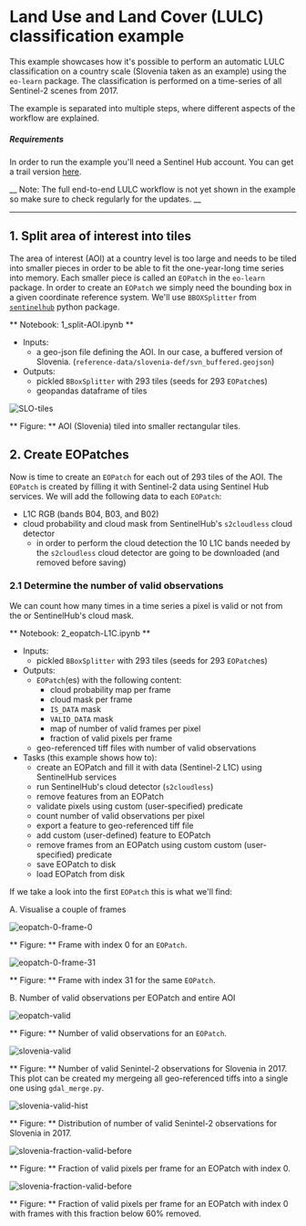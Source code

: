 # Land Use and Land Cover (LULC) classification example

This example showcases how it's possible to perform an automatic LULC classification 
on a country scale (Slovenia taken as an example) using the `eo-learn` package. The
classification is performed on a time-series of all Sentinel-2 scenes from 2017.

The example is separated into multiple steps, where different aspects of the workflow are 
explained. 

##### Requirements

In order to run the example you'll need a Sentinel Hub account. You can get a trail version [here](https://www.sentinel-hub.com).

__ Note: The full end-to-end LULC workflow is not yet shown in the example so make sure to
check regularly for the updates. __

---

## 1. Split area of interest into tiles

The area of interest (AOI) at a country level is too large and needs to be tiled into smaller
pieces in order to be able to fit the one-year-long time series into memory. 
Each smaller piece is called an `EOPatch` in the `eo-learn` package. In order to create an 
`EOPatch` we simply need the bounding box in a given coordinate reference system. We'll
use `BBOXSplitter` from [`sentinelhub`](https://github.com/sentinel-hub/sentinelhub-py) python package.

** Notebook: 1_split-AOI.ipynb **
* Inputs:
    * a geo-json file defining the AOI. In our case, a buffered version of Slovenia. (`reference-data/slovenia-def/svn_buffered.geojson`)
* Outputs:
    * pickled `BBoxSplitter` with 293 tiles (seeds for 293 `EOPatch`es)
    * geopandas dataframe of tiles

![SLO-tiles](./readme_figs/aoi_to_tiles.png)

** Figure: ** AOI (Slovenia) tiled into smaller rectangular tiles.

## 2. Create EOPatches

Now is time to create an `EOPatch` for each out of 293 tiles of the AOI. The `EOPatch` is created by filling it with Sentinel-2 data using Sentinel Hub services. We will add the following data to each `EOPatch`:
* L1C RGB (bands B04, B03, and B02) 
* cloud probability and cloud mask from SentinelHub's `s2cloudless` cloud detector
    * in order to perform the cloud detection the 10 L1C bands needed by the `s2cloudless` cloud detector are going to be downloaded (and removed before saving)
    
### 2.1 Determine the number of valid observations

We can count how many times in a time series a pixel is valid or not from the or SentinelHub's cloud mask.

** Notebook: 2_eopatch-L1C.ipynb **
* Inputs:
    * pickled `BBoxSplitter` with 293 tiles (seeds for 293 `EOPatch`es)
* Outputs:
    * `EOPatch`(es) with the following content:
        * cloud probability map per frame
        * cloud mask per frame
        * `IS_DATA` mask
        * `VALID_DATA` mask
        * map of number of valid frames per pixel
        * fraction of valid pixels per frame
    * geo-referenced tiff files with number of valid observations 
* Tasks (this example shows how to):
    * create an EOPatch and fill it with data (Sentinel-2 L1C) using SentinelHub services
    * run SentinelHub's cloud detector (`s2cloudless`)
    * remove features from an EOPatch
    * validate pixels using custom (user-specified) predicate
    * count number of valid observations per pixel 
    * export a feature to geo-referenced tiff file 
    * add custom (user-defined) feature to EOPatch
    * remove frames from an EOPatch using custom custom (user-specified) predicate
    * save EOPatch to disk
    * load EOPatch from disk
    
If we take a look into the first `EOPatch` this is what we'll find:

A. Visualise a couple of frames 

![eopatch-0-frame-0](./readme_figs/patch_0.png) 

** Figure: ** Frame with index 0 for an `EOPatch`.

![eopatch-0-frame-31](./readme_figs/patch_31.png) 

** Figure: ** Frame with index 31 for the same `EOPatch`.

B. Number of valid observations per EOPatch and entire AOI

![eopatch-valid](./readme_figs/number_of_valid_observations_eopatch_0.png)

** Figure: ** Number of valid observations for an `EOPatch`.

![slovenia-valid](./readme_figs/number_of_valid_observations_slovenia.png)

** Figure: ** Number of valid Senintel-2 observations for Slovenia in 2017. This plot can be created my mergeing all geo-referenced tiffs into a single one using `gdal_merge.py`.

![slovenia-valid-hist](./readme_figs/hist_number_of_valid_observations_slovenia.png)

** Figure: ** Distribution of number of valid Senintel-2 observations for Slovenia in 2017. 

![slovenia-fraction-valid-before](./readme_figs/fraction_valid_pixels_per_frame_eopatch-0.png)

** Figure: ** Fraction of valid pixels per frame for an EOPatch with index 0.

![slovenia-fraction-valid-before](./readme_figs/fraction_valid_pixels_per_frame_cleaned-eopatch-0.png)

** Figure: ** Fraction of valid pixels per frame for an EOPatch with index 0 with frames with this fraction below 60% removed.


